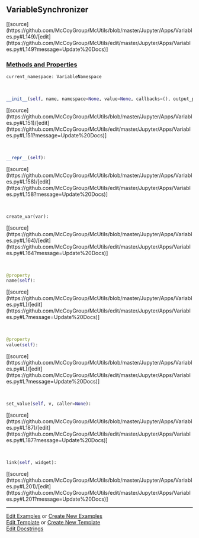 ## <a id="McUtils.Jupyter.Apps.Variables.VariableSynchronizer">VariableSynchronizer</a> 
<div class="docs-source-link" markdown="1">
[[source](https://github.com/McCoyGroup/McUtils/blob/master/Jupyter/Apps/Variables.py#L149)/[edit](https://github.com/McCoyGroup/McUtils/edit/master/Jupyter/Apps/Variables.py#L149?message=Update%20Docs)]
</div>



<div class="collapsible-section">
 <div class="collapsible-section collapsible-section-header" markdown="1">
 
### <a class="collapse-link" data-toggle="collapse" href="#methods">Methods and Properties</a> <a class="float-right" data-toggle="collapse" href="#methods"><i class="fa fa-chevron-down"></i></a>

 </div>
 <div class="collapsible-section collapsible-section-body collapse" id="methods" markdown="1">

```python
current_namespace: VariableNamespace
```
<a id="McUtils.Jupyter.Apps.Variables.VariableSynchronizer.__init__" class="docs-object-method">&nbsp;</a> 
```python
__init__(self, name, namespace=None, value=None, callbacks=(), output_pane=None): 
```
<div class="docs-source-link" markdown="1">
[[source](https://github.com/McCoyGroup/McUtils/blob/master/Jupyter/Apps/Variables.py#L151)/[edit](https://github.com/McCoyGroup/McUtils/edit/master/Jupyter/Apps/Variables.py#L151?message=Update%20Docs)]
</div>

<a id="McUtils.Jupyter.Apps.Variables.VariableSynchronizer.__repr__" class="docs-object-method">&nbsp;</a> 
```python
__repr__(self): 
```
<div class="docs-source-link" markdown="1">
[[source](https://github.com/McCoyGroup/McUtils/blob/master/Jupyter/Apps/Variables.py#L158)/[edit](https://github.com/McCoyGroup/McUtils/edit/master/Jupyter/Apps/Variables.py#L158?message=Update%20Docs)]
</div>

<a id="McUtils.Jupyter.Apps.Variables.VariableSynchronizer.create_var" class="docs-object-method">&nbsp;</a> 
```python
create_var(var): 
```
<div class="docs-source-link" markdown="1">
[[source](https://github.com/McCoyGroup/McUtils/blob/master/Jupyter/Apps/Variables.py#L164)/[edit](https://github.com/McCoyGroup/McUtils/edit/master/Jupyter/Apps/Variables.py#L164?message=Update%20Docs)]
</div>

<a id="McUtils.Jupyter.Apps.Variables.VariableSynchronizer.name" class="docs-object-method">&nbsp;</a> 
```python
@property
name(self): 
```
<div class="docs-source-link" markdown="1">
[[source](https://github.com/McCoyGroup/McUtils/blob/master/Jupyter/Apps/Variables.py#L)/[edit](https://github.com/McCoyGroup/McUtils/edit/master/Jupyter/Apps/Variables.py#L?message=Update%20Docs)]
</div>

<a id="McUtils.Jupyter.Apps.Variables.VariableSynchronizer.value" class="docs-object-method">&nbsp;</a> 
```python
@property
value(self): 
```
<div class="docs-source-link" markdown="1">
[[source](https://github.com/McCoyGroup/McUtils/blob/master/Jupyter/Apps/Variables.py#L)/[edit](https://github.com/McCoyGroup/McUtils/edit/master/Jupyter/Apps/Variables.py#L?message=Update%20Docs)]
</div>

<a id="McUtils.Jupyter.Apps.Variables.VariableSynchronizer.set_value" class="docs-object-method">&nbsp;</a> 
```python
set_value(self, v, caller=None): 
```
<div class="docs-source-link" markdown="1">
[[source](https://github.com/McCoyGroup/McUtils/blob/master/Jupyter/Apps/Variables.py#L187)/[edit](https://github.com/McCoyGroup/McUtils/edit/master/Jupyter/Apps/Variables.py#L187?message=Update%20Docs)]
</div>

<a id="McUtils.Jupyter.Apps.Variables.VariableSynchronizer.link" class="docs-object-method">&nbsp;</a> 
```python
link(self, widget): 
```
<div class="docs-source-link" markdown="1">
[[source](https://github.com/McCoyGroup/McUtils/blob/master/Jupyter/Apps/Variables.py#L201)/[edit](https://github.com/McCoyGroup/McUtils/edit/master/Jupyter/Apps/Variables.py#L201?message=Update%20Docs)]
</div>

 </div>
</div>




___

[Edit Examples](https://github.com/McCoyGroup/McUtils/edit/gh-pages/ci/examples/McUtils/Jupyter/Apps/Variables/VariableSynchronizer.md) or 
[Create New Examples](https://github.com/McCoyGroup/McUtils/new/gh-pages/?filename=ci/examples/McUtils/Jupyter/Apps/Variables/VariableSynchronizer.md) <br/>
[Edit Template](https://github.com/McCoyGroup/McUtils/edit/gh-pages/ci/docs/McUtils/Jupyter/Apps/Variables/VariableSynchronizer.md) or 
[Create New Template](https://github.com/McCoyGroup/McUtils/new/gh-pages/?filename=ci/docs/templates/McUtils/Jupyter/Apps/Variables/VariableSynchronizer.md) <br/>
[Edit Docstrings](https://github.com/McCoyGroup/McUtils/edit/master/Jupyter/Apps/Variables.py#L149?message=Update%20Docs)